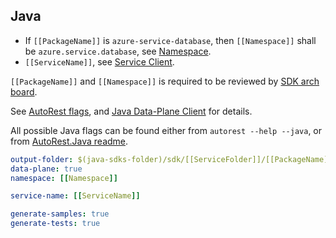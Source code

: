 ## Java

- If `[[PackageName]]` is `azure-service-database`, then `[[Namespace]]` shall be `azure.service.database`, see [Namespace](https://azure.github.io/azure-sdk/java_introduction.html#namespaces).
- `[[ServiceName]]`, see [Service Client](https://azure.github.io/azure-sdk/java_introduction.html#service-client).

`[[PackageName]]` and `[[Namespace]]` is required to be reviewed by [SDK arch board](https://github.com/Azure/azure-sdk/issues).

See [AutoRest flags](https://github.com/Azure/autorest/tree/main/docs/generate), and [Java Data-Plane Client](https://github.com/Azure/autorest.java/blob/main/docs/generate/dataplane.md) for details.

All possible Java flags can be found either from `autorest --help --java`, or from [AutoRest.Java readme](https://github.com/Azure/autorest.java#settings).

``` yaml $(java)
output-folder: $(java-sdks-folder)/sdk/[[ServiceFolder]]/[[PackageName]]]
data-plane: true
namespace: [[Namespace]]

service-name: [[ServiceName]]

generate-samples: true
generate-tests: true
```
